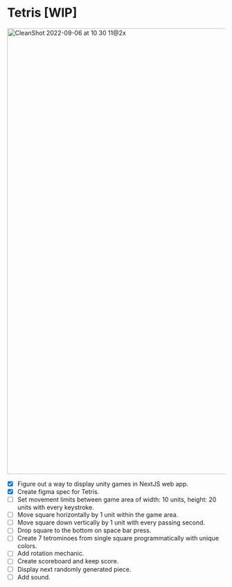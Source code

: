 # Tetris [WIP]

<img width="1028" alt="CleanShot 2022-09-06 at 10 30 11@2x" src="https://user-images.githubusercontent.com/8043780/188701515-ef724c23-b0da-4367-870d-a8771a466a59.png">

- [x] Figure out a way to display unity games in NextJS web app.
- [x] Create figma spec for Tetris.
- [ ] Set movement limits between game area of width: 10 units, height: 20 units with every keystroke.
- [ ] Move square horizontally by 1 unit within the game area.
- [ ] Move square down vertically by 1 unit with every passing second.
- [ ] Drop square to the bottom on space bar press.
- [ ] Create 7 tetrominoes from single square programmatically with unique colors.
- [ ] Add rotation mechanic.
- [ ] Create scoreboard and keep score.
- [ ] Display next randomly generated piece.
- [ ] Add sound.
